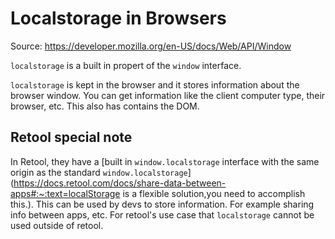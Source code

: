 # Localstorage in Browsers

Source: https://developer.mozilla.org/en-US/docs/Web/API/Window

`localstorage` is a built in propert of the `window` interface.

`localstorage` is kept in the browser and it stores information about the browser window. You can get information like the client computer type, their browser, etc. This also has contains the DOM.

## Retool special note
In Retool, they have a [built in `window.localstorage` interface with the same origin as the standard `window.localstorage`](https://docs.retool.com/docs/share-data-between-apps#:~:text=localStorage is a flexible solution,you need to accomplish this.). This can be used by devs to store information. For example sharing info between apps, etc. For retool's use case that `localstorage` cannot be used outside of retool.

